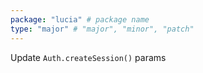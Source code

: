 ```yaml
---
package: "lucia" # package name
type: "major" # "major", "minor", "patch"
---
```


Update `Auth.createSession()` params